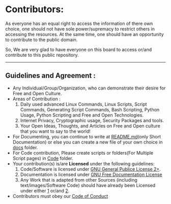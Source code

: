 # Contributors:

As everyone has an equal right to access the information of there own choice, one should not have sole power/supremacy to restrict others in accessing the resources. At the same time, one should have an opportunity to contribute to the public domain.

So, We are very glad to have everyone on this board to access or/and contribute to this public repository.

----------------------------------

## Guidelines and Agreement  : 
* Any Individual/Group/Organization, who can demonstrate their desire for Free and Open Culture.
* Areas of Contribution : 
  1. Daily used advanced Linux Commands, Linux Scripts, Script Commands, Generating Script Commands, Bash Scripting, Python Usage, Python Scripting and Free and Open Technologies.
  2.  Internet Privacy, Cryptographic usage, Security Packages and tools.
  3.  Your Open Ideas, Thoughts, and Articles on Free and Open culture that you want to say to the world!
* For Documenting, you can continue to write at [README.md](/README.md)(only Short Documentation) or else you can create a new file of your own choice in [docs](/docs) folder.
* For Code contribution, Please create scripts or folders(For Multiple Script pages) in [Code](/code) folder.
* Your contribution(s) is/are **Licensed** under the following guidelines:
  1.  Code/Software is licensed under [GNU General Publice License 2+](https://www.gnu.org/licenses/licenses.html#GPL).
  2.  Documentation is licensed under [GNU Free Documentation License](https://www.gnu.org/licenses/licenses.html#FDL)
  3.  Any Work that is adapted from other Sources (including text/images/Software Code) should have already been Licensed under either [1](#) or/and [2](#).
* Contributors must obey our [Code of Conduct](/CodeOFConduct.md)




